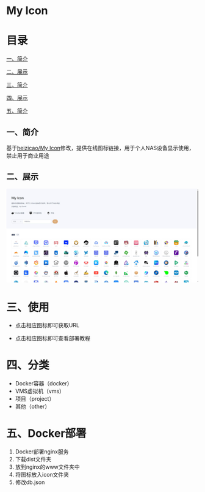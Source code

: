 # My Icon


# 目录

[一、简介](#一简介)

[二、展示](#二链接)

[三、简介](#三使用)

[四、展示](#四分类)

[五、简介](#五Docker部署)

## 一、简介

基于[heizicao/My Icon](https://gitee.com/heizicao/my-icon)修改，提供在线图标链接，用于个人NAS设备显示使用，禁止用于商业用途

## 二、展示
![输入图片说明](public/screenshot.jpg)


# 三、使用

- 点击相应图标即可获取URL

- 点击相应图标即可查看部署教程

# 四、分类
- Docker容器（docker）
- VMS虚拟机（vms）
- 项目（project）
- 其他（other）

# 五、Docker部署

1. Docker部署nginx服务
2. 下载dist文件夹
3. 放到nginx的www文件夹中
4. 将图标放入icon文件夹
5. 修改db.json







